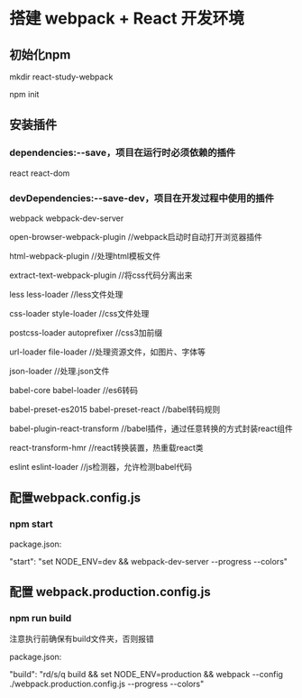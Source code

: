 # 搭建 webpack + React 开发环境

## 初始化npm

mkdir react-study-webpack

npm init

## 安装插件

### dependencies:--save，项目在运行时必须依赖的插件

react react-dom

### devDependencies:--save-dev，项目在开发过程中使用的插件

webpack webpack-dev-server

open-browser-webpack-plugin //webpack启动时自动打开浏览器插件

html-webpack-plugin //处理html模板文件

extract-text-webpack-plugin //将css代码分离出来

less less-loader //less文件处理

css-loader style-loader //css文件处理

postcss-loader autoprefixer //css3加前缀

url-loader file-loader //处理资源文件，如图片、字体等

json-loader //处理.json文件

babel-core babel-loader //es6转码

babel-preset-es2015 babel-preset-react //babel转码规则

babel-plugin-react-transform //babel插件，通过任意转换的方式封装react组件

react-transform-hmr //react转换装置，热重载react类

eslint eslint-loader //js检测器，允许检测babel代码

## 配置webpack.config.js

### npm start

package.json:

"start": "set NODE_ENV=dev && webpack-dev-server --progress --colors"

## 配置 webpack.production.config.js

### npm run build

注意执行前确保有build文件夹，否则报错

package.json:

"build": "rd/s/q build && set NODE_ENV=production && webpack --config ./webpack.production.config.js --progress --colors"







